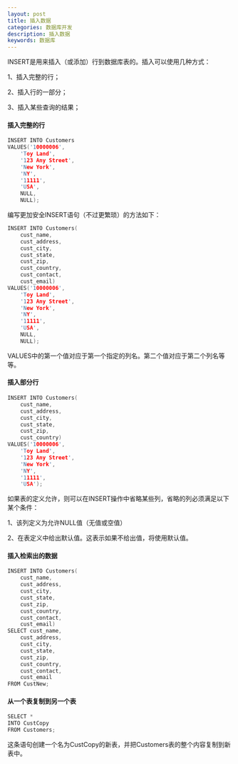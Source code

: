 ```yaml
---
layout: post
title: 插入数据
categories: 数据库开发
description: 插入数据
keywords: 数据库
---
```


INSERT是用来插入（或添加）行到数据库表的。插入可以使用几种方式：

1、插入完整的行；

2、插入行的一部分；

3、插入某些查询的结果；

#### 插入完整的行

```cpp
INSERT INTO Customers
VALUES('10000006',
	'Toy Land',
	'123 Any Street',
	'New York',
	'NY',
	'11111',
	'USA',
	NULL,
	NULL);
```

编写更加安全INSERT语句（不过更繁琐）的方法如下：

```cpp
INSERT INTO Customers(
	cust_name,
	cust_address,
	cust_city,
	cust_state,
	cust_zip,
	cust_country,
	cust_contact,
	cust_email)
VALUES('10000006',
	'Toy Land',
	'123 Any Street',
	'New York',
	'NY',
	'11111',
	'USA',
	NULL,
	NULL);
```

VALUES中的第一个值对应于第一个指定的列名。第二个值对应于第二个列名等等。

#### 插入部分行

```cpp
INSERT INTO Customers(
	cust_name,
	cust_address,
	cust_city,
	cust_state,
	cust_zip,
	cust_country)
VALUES('10000006',
	'Toy Land',
	'123 Any Street',
	'New York',
	'NY',
	'11111',
	'USA');
```

如果表的定义允许，则可以在INSERT操作中省略某些列，省略的列必须满足以下某个条件：

1、该列定义为允许NULL值（无值或空值）

2、在表定义中给出默认值。这表示如果不给出值，将使用默认值。

#### 插入检索出的数据

```cpp
INSERT INTO Customers(
	cust_name,
	cust_address,
	cust_city,
	cust_state,
	cust_zip,
	cust_country,
	cust_contact,
	cust_email)
SELECT cust_name,
	cust_address,
	cust_city,
	cust_state,
	cust_zip,
	cust_country,
	cust_contact,
	cust_email
FROM CustNew;
```

#### 从一个表复制到另一个表

```cpp
SELECT *
INTO CustCopy
FROM Customers;
```

这条语句创建一个名为CustCopy的新表，并把Customers表的整个内容复制到新表中。





